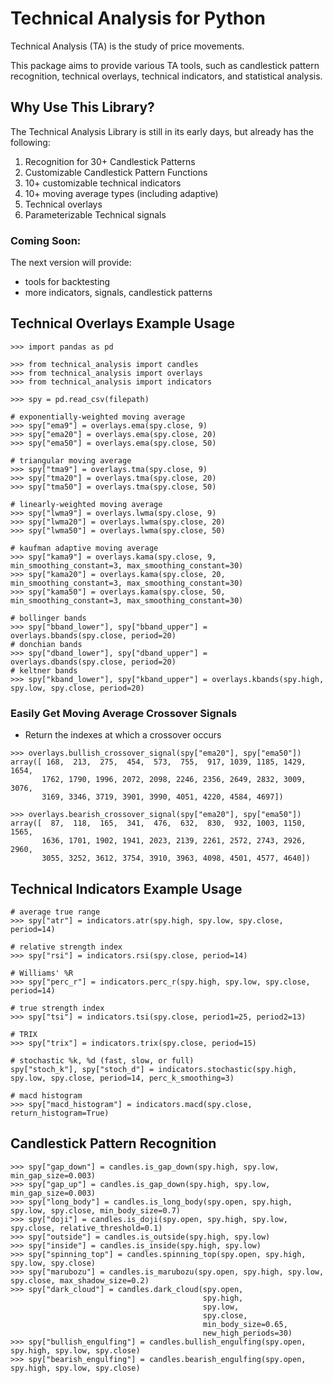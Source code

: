 # Technical Analysis for Python

Technical Analysis (TA) is the study of price movements.

This package aims to provide various TA tools, such as candlestick pattern recognition, technical overlays, technical indicators, and statistical analysis.

## Why Use This Library?

The Technical Analysis Library is still in its early days, but already has the following:

1. Recognition for 30+ Candlestick Patterns
2. Customizable Candlestick Pattern Functions
3. 10+ customizable technical indicators
4. 10+ moving average types (including adaptive)
5. Technical overlays
6. Parameterizable Technical signals


### Coming Soon:
The next version will provide:
- tools for backtesting
- more indicators, signals, candlestick patterns


## Technical Overlays Example Usage
```
>>> import pandas as pd

>>> from technical_analysis import candles
>>> from technical_analysis import overlays
>>> from technical_analysis import indicators

>>> spy = pd.read_csv(filepath)

# exponentially-weighted moving average
>>> spy["ema9"] = overlays.ema(spy.close, 9)
>>> spy["ema20"] = overlays.ema(spy.close, 20)
>>> spy["ema50"] = overlays.ema(spy.close, 50)

# triangular moving average
>>> spy["tma9"] = overlays.tma(spy.close, 9)
>>> spy["tma20"] = overlays.tma(spy.close, 20)
>>> spy["tma50"] = overlays.tma(spy.close, 50)

# linearly-weighted moving average
>>> spy["lwma9"] = overlays.lwma(spy.close, 9)
>>> spy["lwma20"] = overlays.lwma(spy.close, 20)
>>> spy["lwma50"] = overlays.lwma(spy.close, 50)

# kaufman adaptive moving average
>>> spy["kama9"] = overlays.kama(spy.close, 9, min_smoothing_constant=3, max_smoothing_constant=30)
>>> spy["kama20"] = overlays.kama(spy.close, 20, min_smoothing_constant=3, max_smoothing_constant=30)
>>> spy["kama50"] = overlays.kama(spy.close, 50, min_smoothing_constant=3, max_smoothing_constant=30)

# bollinger bands
>>> spy["bband_lower"], spy["bband_upper"] = overlays.bbands(spy.close, period=20)
# donchian bands
>>> spy["dband_lower"], spy["dband_upper"] = overlays.dbands(spy.close, period=20)
# keltner bands
>>> spy["kband_lower"], spy["kband_upper"] = overlays.kbands(spy.high, spy.low, spy.close, period=20)

```

### Easily Get Moving Average Crossover Signals
- Return the indexes at which a crossover occurs
```
>>> overlays.bullish_crossover_signal(spy["ema20"], spy["ema50"])
array([ 168,  213,  275,  454,  573,  755,  917, 1039, 1185, 1429, 1654,
       1762, 1790, 1996, 2072, 2098, 2246, 2356, 2649, 2832, 3009, 3076,
       3169, 3346, 3719, 3901, 3990, 4051, 4220, 4584, 4697])

>>> overlays.bearish_crossover_signal(spy["ema20"], spy["ema50"])
array([  87,  118,  165,  341,  476,  632,  830,  932, 1003, 1150, 1565,
       1636, 1701, 1902, 1941, 2023, 2139, 2261, 2572, 2743, 2926, 2960,
       3055, 3252, 3612, 3754, 3910, 3963, 4098, 4501, 4577, 4640])
```

## Technical Indicators Example Usage
```
# average true range
>>> spy["atr"] = indicators.atr(spy.high, spy.low, spy.close, period=14)

# relative strength index
>>> spy["rsi"] = indicators.rsi(spy.close, period=14)

# Williams' %R
>>> spy["perc_r"] = indicators.perc_r(spy.high, spy.low, spy.close, period=14)

# true strength index
>>> spy["tsi"] = indicators.tsi(spy.close, period1=25, period2=13)

# TRIX
>>> spy["trix"] = indicators.trix(spy.close, period=15)

# stochastic %k, %d (fast, slow, or full)
spy["stoch_k"], spy["stoch_d"] = indicators.stochastic(spy.high, spy.low, spy.close, period=14, perc_k_smoothing=3)

# macd histogram
>>> spy["macd_histogram"] = indicators.macd(spy.close, return_histogram=True)
```

## Candlestick Pattern Recognition
```
>>> spy["gap_down"] = candles.is_gap_down(spy.high, spy.low, min_gap_size=0.003)
>>> spy["gap_up"] = candles.is_gap_down(spy.high, spy.low, min_gap_size=0.003)
>>> spy["long_body"] = candles.is_long_body(spy.open, spy.high, spy.low, spy.close, min_body_size=0.7)
>>> spy["doji"] = candles.is_doji(spy.open, spy.high, spy.low, spy.close, relative_threshold=0.1)
>>> spy["outside"] = candles.is_outside(spy.high, spy.low)
>>> spy["inside"] = candles.is_inside(spy.high, spy.low)
>>> spy["spinning_top"] = candles.spinning_top(spy.open, spy.high, spy.low, spy.close)
>>> spy["marubozu"] = candles.is_marubozu(spy.open, spy.high, spy.low, spy.close, max_shadow_size=0.2)
>>> spy["dark_cloud"] = candles.dark_cloud(spy.open,
                                           spy.high,
                                           spy.low,
                                           spy.close,
                                           min_body_size=0.65,
                                           new_high_periods=30)
>>> spy["bullish_engulfing"] = candles.bullish_engulfing(spy.open, spy.high, spy.low, spy.close)
>>> spy["bearish_engulfing"] = candles.bearish_engulfing(spy.open, spy.high, spy.low, spy.close)

```
